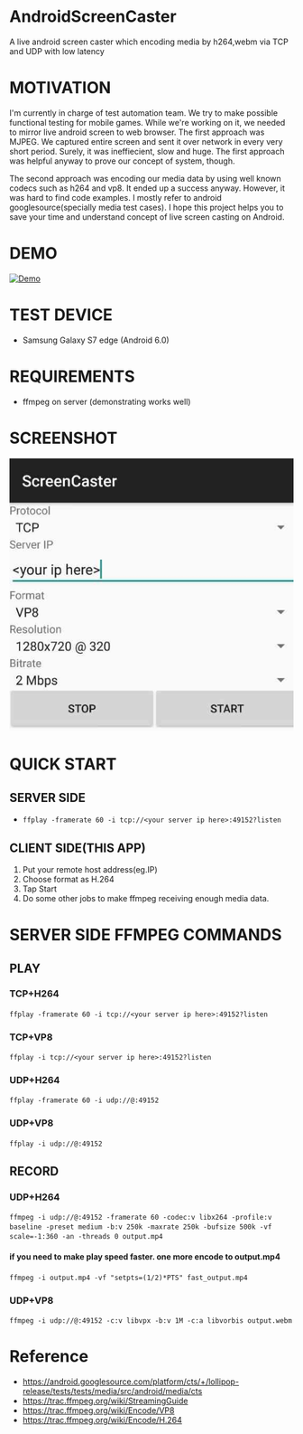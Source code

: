 # AndroidScreenCaster
A live android screen caster which encoding media by h264,webm via TCP and UDP with low latency

# MOTIVATION
I'm currently in charge of test automation team. We try to make possible functional testing for mobile games. While we're working on it, we needed to mirror live android screen to web browser. The first approach was MJPEG. We captured entire screen and sent it over network in every very short period. Surely, it was ineffiecient, slow and huge. The first approach was helpful anyway to prove our concept of system, though.

The second approach was encoding our media data by using well known codecs such as h264 and vp8. It ended up a success anyway. However, it was hard to find code examples. I mostly refer to android googlesource(specially media test cases). I hope this project helps you to save your time and understand concept of live screen casting on Android.

# DEMO
[![Demo](https://img.youtube.com/vi/2AN6EfArfZE/0.jpg)](https://www.youtube.com/watch?v=2AN6EfArfZE)

# TEST DEVICE
- Samsung Galaxy S7 edge (Android 6.0)

# REQUIREMENTS
- ffmpeg on server (demonstrating works well)

# SCREENSHOT
![Screenshot](screenshot.jpg "Screenshot")

# QUICK START
## SERVER SIDE
- ```ffplay -framerate 60 -i tcp://<your server ip here>:49152?listen```

## CLIENT SIDE(THIS APP)
1. Put your remote host address(eg.IP)
2. Choose format as H.264
3. Tap Start
4. Do some other jobs to make ffmpeg receiving enough media data.

# SERVER SIDE FFMPEG COMMANDS
## PLAY
### TCP+H264
```ffplay -framerate 60 -i tcp://<your server ip here>:49152?listen```
### TCP+VP8
```ffplay -i tcp://<your server ip here>:49152?listen```
### UDP+H264
```ffplay -framerate 60 -i udp://@:49152```
### UDP+VP8
```ffplay -i udp://@:49152```

## RECORD
### UDP+H264
```ffmpeg -i udp://@:49152 -framerate 60 -codec:v libx264 -profile:v baseline -preset medium -b:v 250k -maxrate 250k -bufsize 500k -vf scale=-1:360 -an -threads 0 output.mp4```

#### if you need to make play speed faster. one more encode to output.mp4
```ffmpeg -i output.mp4 -vf "setpts=(1/2)*PTS" fast_output.mp4```


### UDP+VP8
```ffmpeg -i udp://@:49152 -c:v libvpx -b:v 1M -c:a libvorbis output.webm```


# Reference
- https://android.googlesource.com/platform/cts/+/lollipop-release/tests/tests/media/src/android/media/cts
- https://trac.ffmpeg.org/wiki/StreamingGuide
- https://trac.ffmpeg.org/wiki/Encode/VP8
- https://trac.ffmpeg.org/wiki/Encode/H.264
